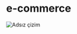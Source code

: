 # e-commerce

![Adsız çizim](https://github.com/Gulsahyldrm/e-commerce/assets/74858914/04f1b7f3-d34c-40f3-b822-065d27e91d0a)
